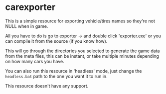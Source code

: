 # carexporter

This is a simple resource for exporting vehicle/tires names so they're not NULL when in game.

All you have to do is go to exporter -> and double click 'exporter.exe' or you can compile it from the source (if you know how).

This will go through the directories you selected to generate the game data from the meta files, this can be instant, or take multiple minutes depending on how many cars you have.

You can also run this resource in 'headless' mode, just change the `headless.bat` path to the one you want it to run in.

This resource doesn't have any support.
